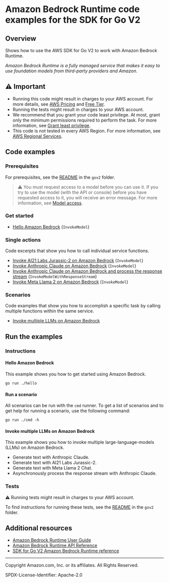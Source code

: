 <!--Generated by WRITEME on 2023-11-28 12:40:19.533581 (UTC)-->
# Amazon Bedrock Runtime code examples for the SDK for Go V2

## Overview

Shows how to use the AWS SDK for Go V2 to work with Amazon Bedrock Runtime.

<!--custom.overview.start-->
<!--custom.overview.end-->

*Amazon Bedrock Runtime is a fully managed service that makes it easy to use foundation models from third-party providers and Amazon.*

## ⚠ Important

* Running this code might result in charges to your AWS account. For more details, see [AWS Pricing](https://aws.amazon.com/pricing/?aws-products-pricing.sort-by=item.additionalFields.productNameLowercase&aws-products-pricing.sort-order=asc&awsf.Free%20Tier%20Type=*all&awsf.tech-category=*all) and [Free Tier](https://aws.amazon.com/free/?all-free-tier.sort-by=item.additionalFields.SortRank&all-free-tier.sort-order=asc&awsf.Free%20Tier%20Types=*all&awsf.Free%20Tier%20Categories=*all).
* Running the tests might result in charges to your AWS account.
* We recommend that you grant your code least privilege. At most, grant only the minimum permissions required to perform the task. For more information, see [Grant least privilege](https://docs.aws.amazon.com/IAM/latest/UserGuide/best-practices.html#grant-least-privilege).
* This code is not tested in every AWS Region. For more information, see [AWS Regional Services](https://aws.amazon.com/about-aws/global-infrastructure/regional-product-services).

<!--custom.important.start-->
<!--custom.important.end-->

## Code examples

### Prerequisites

For prerequisites, see the [README](../README.md#Prerequisites) in the `gov2` folder.


<!--custom.prerequisites.start-->
> ⚠ You must request access to a model before you can use it. If you try to use the model (with the API or console) before you have requested access to it, you will receive an error message. For more information, see [Model access](https://docs.aws.amazon.com/bedrock/latest/userguide/model-access.html).
<!--custom.prerequisites.end-->


### Get started

* [Hello Amazon Bedrock](hello/hello.go#L4) (`InvokeModel`)

### Single actions

Code excerpts that show you how to call individual service functions.

* [Invoke AI21 Labs Jurassic-2 on Amazon Bedrock](actions/invoke_model.go#L86) (`InvokeModel`)
* [Invoke Anthropic Claude on Amazon Bedrock](actions/invoke_model.go#L27) (`InvokeModel`)
* [Invoke Anthropic Claude on Amazon Bedrock and process the response stream](actions/invoke_model_with_response_stream.go#L29) (`InvokeModelWithResponseStream`)
* [Invoke Meta Llama 2 on Amazon Bedrock](actions/invoke_model.go#L138) (`InvokeModel`)

### Scenarios

Code examples that show you how to accomplish a specific task by calling multiple
functions within the same service.

* [Invoke multiple LLMs on Amazon Bedrock](scenarios/scenario_invoke_models.go)

## Run the examples

### Instructions



<!--custom.instructions.start-->
<!--custom.instructions.end-->

#### Hello Amazon Bedrock

This example shows you how to get started using Amazon Bedrock.

```
go run ./hello
```

#### Run a scenario

All scenarios can be run with the `cmd` runner. To get a list of scenarios
and to get help for running a scenario, use the following command:

```
go run ./cmd -h
```

#### Invoke multiple LLMs on Amazon Bedrock

This example shows you how to invoke multiple large-language-models (LLMs) on Amazon Bedrock.

* Generate text with Anthropic Claude.
* Generate text with AI21 Labs Jurassic-2.
* Generate text with Meta Llama 2 Chat.
* Asynchronously process the response stream with Anthropic Claude.

<!--custom.scenario_prereqs.bedrock-runtime_Scenario_Invoke_Models_incl_Response_Stream.start-->
<!--custom.scenario_prereqs.bedrock-runtime_Scenario_Invoke_Models_incl_Response_Stream.end-->


<!--custom.scenarios.bedrock-runtime_Scenario_Invoke_Models_incl_Response_Stream.start-->
<!--custom.scenarios.bedrock-runtime_Scenario_Invoke_Models_incl_Response_Stream.end-->

### Tests

⚠ Running tests might result in charges to your AWS account.


To find instructions for running these tests, see the [README](../README.md#Tests)
in the `gov2` folder.



<!--custom.tests.start-->
<!--custom.tests.end-->

## Additional resources

* [Amazon Bedrock Runtime User Guide](https://docs.aws.amazon.com/bedrock/latest/userguide/what-is-bedrock.html)
* [Amazon Bedrock Runtime API Reference](https://docs.aws.amazon.com/bedrock/latest/APIReference/welcome.html)
* [SDK for Go V2 Amazon Bedrock Runtime reference](https://pkg.go.dev/github.com/aws/aws-sdk-go-v2/service/bedrock-runtime)

<!--custom.resources.start-->
<!--custom.resources.end-->

---

Copyright Amazon.com, Inc. or its affiliates. All Rights Reserved.

SPDX-License-Identifier: Apache-2.0
